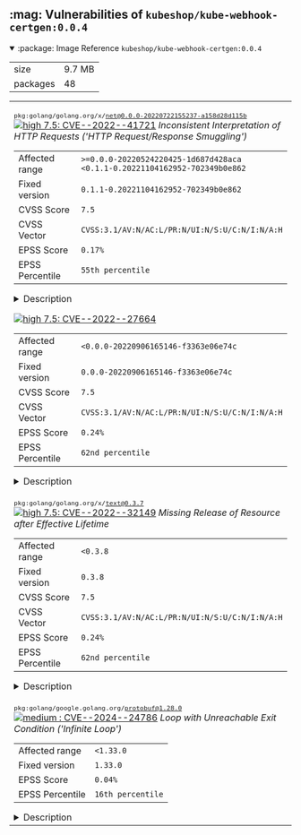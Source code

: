<h2>:mag: Vulnerabilities of <code>kubeshop/kube-webhook-certgen:0.0.4</code></h2>

<details open="true"><summary>:package: Image Reference</strong> <code>kubeshop/kube-webhook-certgen:0.0.4</code></summary>
<table>
<tr><td>size</td><td>9.7 MB</td></tr>
<tr><td>packages</td><td>48</td></tr>
</table>
</details></table>
</details>

<table>
<tr><td valign="top">

<small><code>pkg:golang/golang.org/x/net@0.0.0-20220722155237-a158d28d115b</code></small><br/>
<a href="https://scout.docker.com/v/CVE-2022-41721?s=github&n=net&ns=golang.org%2Fx&t=golang&vr=%3E%3D0.0.0-20220524220425-1d687d428aca%2C%3C0.1.1-0.20221104162952-702349b0e862"><img alt="high 7.5: CVE--2022--41721" src="https://img.shields.io/badge/CVE--2022--41721-lightgrey?label=high%207.5&labelColor=e25d68"/></a> <i>Inconsistent Interpretation of HTTP Requests ('HTTP Request/Response Smuggling')</i>

<table>
<tr><td>Affected range</td><td><code>>=0.0.0-20220524220425-1d687d428aca<br/><0.1.1-0.20221104162952-702349b0e862</code></td></tr>
<tr><td>Fixed version</td><td><code>0.1.1-0.20221104162952-702349b0e862</code></td></tr>
<tr><td>CVSS Score</td><td><code>7.5</code></td></tr>
<tr><td>CVSS Vector</td><td><code>CVSS:3.1/AV:N/AC:L/PR:N/UI:N/S:U/C:N/I:N/A:H</code></td></tr>
<tr><td>EPSS Score</td><td><code>0.17%</code></td></tr>
<tr><td>EPSS Percentile</td><td><code>55th percentile</code></td></tr>
</table>

<details><summary>Description</summary>
<blockquote>

A request smuggling attack is possible when using MaxBytesHandler. When using MaxBytesHandler, the body of an HTTP request is not fully consumed. When the server attempts to read HTTP2 frames from the connection, it will instead be reading the body of the HTTP request, which could be attacker-manipulated to represent arbitrary HTTP2 requests.

### Specific Go Packages Affected
golang.org/x/net/http2/h2c

</blockquote>
</details>

<a href="https://scout.docker.com/v/CVE-2022-27664?s=github&n=net&ns=golang.org%2Fx&t=golang&vr=%3C0.0.0-20220906165146-f3363e06e74c"><img alt="high 7.5: CVE--2022--27664" src="https://img.shields.io/badge/CVE--2022--27664-lightgrey?label=high%207.5&labelColor=e25d68"/></a> 

<table>
<tr><td>Affected range</td><td><code><0.0.0-20220906165146-f3363e06e74c</code></td></tr>
<tr><td>Fixed version</td><td><code>0.0.0-20220906165146-f3363e06e74c</code></td></tr>
<tr><td>CVSS Score</td><td><code>7.5</code></td></tr>
<tr><td>CVSS Vector</td><td><code>CVSS:3.1/AV:N/AC:L/PR:N/UI:N/S:U/C:N/I:N/A:H</code></td></tr>
<tr><td>EPSS Score</td><td><code>0.24%</code></td></tr>
<tr><td>EPSS Percentile</td><td><code>62nd percentile</code></td></tr>
</table>

<details><summary>Description</summary>
<blockquote>

In net/http in Go before 1.18.6 and 1.19.x before 1.19.1, attackers can cause a denial of service because an HTTP/2 connection can hang during closing if shutdown were preempted by a fatal error.

</blockquote>
</details>
</details></td></tr>

<tr><td valign="top">

<small><code>pkg:golang/golang.org/x/text@0.3.7</code></small><br/>
<a href="https://scout.docker.com/v/CVE-2022-32149?s=github&n=text&ns=golang.org%2Fx&t=golang&vr=%3C0.3.8"><img alt="high 7.5: CVE--2022--32149" src="https://img.shields.io/badge/CVE--2022--32149-lightgrey?label=high%207.5&labelColor=e25d68"/></a> <i>Missing Release of Resource after Effective Lifetime</i>

<table>
<tr><td>Affected range</td><td><code><0.3.8</code></td></tr>
<tr><td>Fixed version</td><td><code>0.3.8</code></td></tr>
<tr><td>CVSS Score</td><td><code>7.5</code></td></tr>
<tr><td>CVSS Vector</td><td><code>CVSS:3.1/AV:N/AC:L/PR:N/UI:N/S:U/C:N/I:N/A:H</code></td></tr>
<tr><td>EPSS Score</td><td><code>0.24%</code></td></tr>
<tr><td>EPSS Percentile</td><td><code>62nd percentile</code></td></tr>
</table>

<details><summary>Description</summary>
<blockquote>

The BCP 47 tag parser has quadratic time complexity due to inherent aspects of its design. Since the parser is, by design, exposed to untrusted user input, this can be leveraged to force a program to consume significant time parsing Accept-Language headers. The parser cannot be easily rewritten to fix this behavior for various reasons. Instead the solution implemented in this CL is to limit the total complexity of tags passed into ParseAcceptLanguage by limiting the number of dashes in the string to 1000. This should be more than enough for the majority of real world use cases, where the number of tags being sent is likely to be in the single digits.

### Specific Go Packages Affected
golang.org/x/text/language

</blockquote>
</details>
</details></td></tr>

<tr><td valign="top">

<small><code>pkg:golang/google.golang.org/protobuf@1.28.0</code></small><br/>
<a href="https://scout.docker.com/v/CVE-2024-24786?s=github&n=protobuf&ns=google.golang.org&t=golang&vr=%3C1.33.0"><img alt="medium : CVE--2024--24786" src="https://img.shields.io/badge/CVE--2024--24786-lightgrey?label=medium%20&labelColor=fbb552"/></a> <i>Loop with Unreachable Exit Condition ('Infinite Loop')</i>

<table>
<tr><td>Affected range</td><td><code><1.33.0</code></td></tr>
<tr><td>Fixed version</td><td><code>1.33.0</code></td></tr>
<tr><td>EPSS Score</td><td><code>0.04%</code></td></tr>
<tr><td>EPSS Percentile</td><td><code>16th percentile</code></td></tr>
</table>

<details><summary>Description</summary>
<blockquote>

The protojson.Unmarshal function can enter an infinite loop when unmarshaling certain forms of invalid JSON. This condition can occur when unmarshaling into a message which contains a google.protobuf.Any value, or when the UnmarshalOptions.DiscardUnknown option is set.

</blockquote>
</details>
</details></td></tr>
</table>

